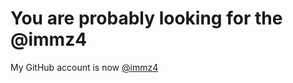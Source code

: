 # You are probably looking for the @immz4

My GitHub account is now [@immz4](https://github.com/immz4)

